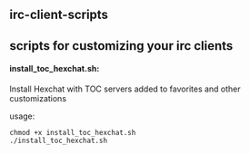 ## irc-client-scripts
## scripts for customizing your irc clients
#### install_toc_hexchat.sh:
Install Hexchat with TOC servers added to favorites and other customizations

usage:
````
chmod +x install_toc_hexchat.sh
./install_toc_hexchat.sh
````
